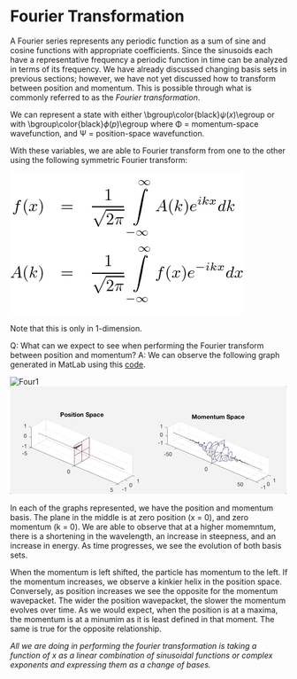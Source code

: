 # Fourier Transformation

A Fourier series represents any periodic function as a sum of sine and cosine functions with appropriate coefficients. 
Since the sinusoids each have a representative frequency a periodic function in time can be analyzed in terms of its frequency. 
We have already discussed changing basis sets in previous sections; however, we have not yet discussed how to transform between position and momentum. This is possible through what is commonly referred to as the *Fourier transformation*.

We can represent a state with either \bgroup\color{black}$\psi(x)$\egroup or with \bgroup\color{black}$\phi(p)$\egroup where 
Φ = momentum-space wavefunction, and Ψ = position-space wavefunction. 

With these variables, we are able to Fourier transform from one to the other using the following symmetric Fourier transform:

![Fourier](/fourier.png) 

Note that this is only in 1-dimension. 

Q: What can we expect to see when performing the Fourier transform between position and momentum?
A: We can observe the following graph generated in MatLab using this [code](/PosAndMomVarWidth.md).

![Four1](/four2.gif) 
![Four2](/four3.gif)

In each of the graphs represented, we have the position and momentum basis. The plane in the middle is at zero position (x = 0), and
zero momentum (k = 0). We are able to observe that at a higher momemntum, there is a shortening in the wavelength, 
an increase in steepness, and an increase in energy. As time progresses, we see the evolution of both basis sets.

When the momentum is left shifted, the particle has momentum to the left. If the momentum increases, we observe a kinkier helix in the position space. Conversely, as position increases we see the opposite for the momentum wavepacket. The wider the position wavepacket, the slower the momentum evolves over time. As we would expect, when the position is at a maxima, the momentum is at a minumim as it is least defined in that moment. The same is true for the opposite relationship. 

*All we are doing in performing the fourier transformation is taking a function of x as a linear combination of sinusoidal functions or complex exponents and expressing them as a change of bases.*



